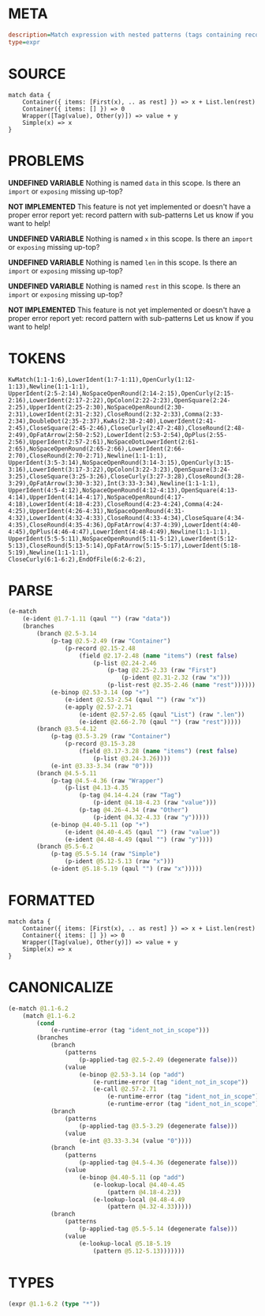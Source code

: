 # META
~~~ini
description=Match expression with nested patterns (tags containing records, lists with tags)
type=expr
~~~
# SOURCE
~~~roc
match data {
    Container({ items: [First(x), .. as rest] }) => x + List.len(rest)
    Container({ items: [] }) => 0
    Wrapper([Tag(value), Other(y)]) => value + y
    Simple(x) => x
}
~~~
# PROBLEMS
**UNDEFINED VARIABLE**
Nothing is named `data` in this scope.
Is there an `import` or `exposing` missing up-top?

**NOT IMPLEMENTED**
This feature is not yet implemented or doesn't have a proper error report yet: record pattern with sub-patterns
Let us know if you want to help!

**UNDEFINED VARIABLE**
Nothing is named `x` in this scope.
Is there an `import` or `exposing` missing up-top?

**UNDEFINED VARIABLE**
Nothing is named `len` in this scope.
Is there an `import` or `exposing` missing up-top?

**UNDEFINED VARIABLE**
Nothing is named `rest` in this scope.
Is there an `import` or `exposing` missing up-top?

**NOT IMPLEMENTED**
This feature is not yet implemented or doesn't have a proper error report yet: record pattern with sub-patterns
Let us know if you want to help!

# TOKENS
~~~zig
KwMatch(1:1-1:6),LowerIdent(1:7-1:11),OpenCurly(1:12-1:13),Newline(1:1-1:1),
UpperIdent(2:5-2:14),NoSpaceOpenRound(2:14-2:15),OpenCurly(2:15-2:16),LowerIdent(2:17-2:22),OpColon(2:22-2:23),OpenSquare(2:24-2:25),UpperIdent(2:25-2:30),NoSpaceOpenRound(2:30-2:31),LowerIdent(2:31-2:32),CloseRound(2:32-2:33),Comma(2:33-2:34),DoubleDot(2:35-2:37),KwAs(2:38-2:40),LowerIdent(2:41-2:45),CloseSquare(2:45-2:46),CloseCurly(2:47-2:48),CloseRound(2:48-2:49),OpFatArrow(2:50-2:52),LowerIdent(2:53-2:54),OpPlus(2:55-2:56),UpperIdent(2:57-2:61),NoSpaceDotLowerIdent(2:61-2:65),NoSpaceOpenRound(2:65-2:66),LowerIdent(2:66-2:70),CloseRound(2:70-2:71),Newline(1:1-1:1),
UpperIdent(3:5-3:14),NoSpaceOpenRound(3:14-3:15),OpenCurly(3:15-3:16),LowerIdent(3:17-3:22),OpColon(3:22-3:23),OpenSquare(3:24-3:25),CloseSquare(3:25-3:26),CloseCurly(3:27-3:28),CloseRound(3:28-3:29),OpFatArrow(3:30-3:32),Int(3:33-3:34),Newline(1:1-1:1),
UpperIdent(4:5-4:12),NoSpaceOpenRound(4:12-4:13),OpenSquare(4:13-4:14),UpperIdent(4:14-4:17),NoSpaceOpenRound(4:17-4:18),LowerIdent(4:18-4:23),CloseRound(4:23-4:24),Comma(4:24-4:25),UpperIdent(4:26-4:31),NoSpaceOpenRound(4:31-4:32),LowerIdent(4:32-4:33),CloseRound(4:33-4:34),CloseSquare(4:34-4:35),CloseRound(4:35-4:36),OpFatArrow(4:37-4:39),LowerIdent(4:40-4:45),OpPlus(4:46-4:47),LowerIdent(4:48-4:49),Newline(1:1-1:1),
UpperIdent(5:5-5:11),NoSpaceOpenRound(5:11-5:12),LowerIdent(5:12-5:13),CloseRound(5:13-5:14),OpFatArrow(5:15-5:17),LowerIdent(5:18-5:19),Newline(1:1-1:1),
CloseCurly(6:1-6:2),EndOfFile(6:2-6:2),
~~~
# PARSE
~~~clojure
(e-match
	(e-ident @1.7-1.11 (qaul "") (raw "data"))
	(branches
		(branch @2.5-3.14
			(p-tag @2.5-2.49 (raw "Container")
				(p-record @2.15-2.48
					(field @2.17-2.48 (name "items") (rest false)
						(p-list @2.24-2.46
							(p-tag @2.25-2.33 (raw "First")
								(p-ident @2.31-2.32 (raw "x")))
							(p-list-rest @2.35-2.46 (name "rest"))))))
			(e-binop @2.53-3.14 (op "+")
				(e-ident @2.53-2.54 (qaul "") (raw "x"))
				(e-apply @2.57-2.71
					(e-ident @2.57-2.65 (qaul "List") (raw ".len"))
					(e-ident @2.66-2.70 (qaul "") (raw "rest")))))
		(branch @3.5-4.12
			(p-tag @3.5-3.29 (raw "Container")
				(p-record @3.15-3.28
					(field @3.17-3.28 (name "items") (rest false)
						(p-list @3.24-3.26))))
			(e-int @3.33-3.34 (raw "0")))
		(branch @4.5-5.11
			(p-tag @4.5-4.36 (raw "Wrapper")
				(p-list @4.13-4.35
					(p-tag @4.14-4.24 (raw "Tag")
						(p-ident @4.18-4.23 (raw "value")))
					(p-tag @4.26-4.34 (raw "Other")
						(p-ident @4.32-4.33 (raw "y")))))
			(e-binop @4.40-5.11 (op "+")
				(e-ident @4.40-4.45 (qaul "") (raw "value"))
				(e-ident @4.48-4.49 (qaul "") (raw "y"))))
		(branch @5.5-6.2
			(p-tag @5.5-5.14 (raw "Simple")
				(p-ident @5.12-5.13 (raw "x")))
			(e-ident @5.18-5.19 (qaul "") (raw "x")))))
~~~
# FORMATTED
~~~roc
match data {
	Container({ items: [First(x), .. as rest] }) => x + List.len(rest)
	Container({ items: [] }) => 0
	Wrapper([Tag(value), Other(y)]) => value + y
	Simple(x) => x
}
~~~
# CANONICALIZE
~~~clojure
(e-match @1.1-6.2
	(match @1.1-6.2
		(cond
			(e-runtime-error (tag "ident_not_in_scope")))
		(branches
			(branch
				(patterns
					(p-applied-tag @2.5-2.49 (degenerate false)))
				(value
					(e-binop @2.53-3.14 (op "add")
						(e-runtime-error (tag "ident_not_in_scope"))
						(e-call @2.57-2.71
							(e-runtime-error (tag "ident_not_in_scope"))
							(e-runtime-error (tag "ident_not_in_scope"))))))
			(branch
				(patterns
					(p-applied-tag @3.5-3.29 (degenerate false)))
				(value
					(e-int @3.33-3.34 (value "0"))))
			(branch
				(patterns
					(p-applied-tag @4.5-4.36 (degenerate false)))
				(value
					(e-binop @4.40-5.11 (op "add")
						(e-lookup-local @4.40-4.45
							(pattern @4.18-4.23))
						(e-lookup-local @4.48-4.49
							(pattern @4.32-4.33)))))
			(branch
				(patterns
					(p-applied-tag @5.5-5.14 (degenerate false)))
				(value
					(e-lookup-local @5.18-5.19
						(pattern @5.12-5.13)))))))
~~~
# TYPES
~~~clojure
(expr @1.1-6.2 (type "*"))
~~~
